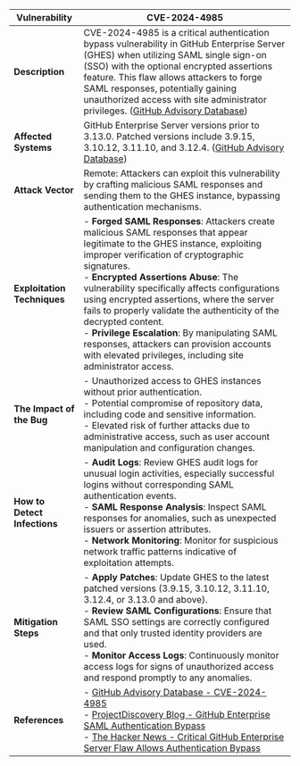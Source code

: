 | **Vulnerability**           | CVE-2024-4985                                                                                   |
|-----------------------------|-------------------------------------------------------------------------------------------------|
| **Description**             | CVE-2024-4985 is a critical authentication bypass vulnerability in GitHub Enterprise Server (GHES) when utilizing SAML single sign-on (SSO) with the optional encrypted assertions feature. This flaw allows attackers to forge SAML responses, potentially gaining unauthorized access with site administrator privileges. ([GitHub Advisory Database](https://github.com/advisories/GHSA-5pw9-f9r4-mv2r)) |
| **Affected Systems**        | GitHub Enterprise Server versions prior to 3.13.0. Patched versions include 3.9.15, 3.10.12, 3.11.10, and 3.12.4. ([GitHub Advisory Database](https://github.com/advisories/GHSA-5pw9-f9r4-mv2r)) |
| **Attack Vector**           | Remote: Attackers can exploit this vulnerability by crafting malicious SAML responses and sending them to the GHES instance, bypassing authentication mechanisms. |
| **Exploitation Techniques** | - **Forged SAML Responses**: Attackers create malicious SAML responses that appear legitimate to the GHES instance, exploiting improper verification of cryptographic signatures. <br> - **Encrypted Assertions Abuse**: The vulnerability specifically affects configurations using encrypted assertions, where the server fails to properly validate the authenticity of the decrypted content. <br> - **Privilege Escalation**: By manipulating SAML responses, attackers can provision accounts with elevated privileges, including site administrator access. |
| **The Impact of the Bug**   | - Unauthorized access to GHES instances without prior authentication. <br> - Potential compromise of repository data, including code and sensitive information. <br> - Elevated risk of further attacks due to administrative access, such as user account manipulation and configuration changes. |
| **How to Detect Infections**| - **Audit Logs**: Review GHES audit logs for unusual login activities, especially successful logins without corresponding SAML authentication events. <br> - **SAML Response Analysis**: Inspect SAML responses for anomalies, such as unexpected issuers or assertion attributes. <br> - **Network Monitoring**: Monitor for suspicious network traffic patterns indicative of exploitation attempts. |
| **Mitigation Steps**        | - **Apply Patches**: Update GHES to the latest patched versions (3.9.15, 3.10.12, 3.11.10, 3.12.4, or 3.13.0 and above). <br> - **Review SAML Configurations**: Ensure that SAML SSO settings are correctly configured and that only trusted identity providers are used. <br> - **Monitor Access Logs**: Continuously monitor access logs for signs of unauthorized access and respond promptly to any anomalies. |
| **References**              | - [GitHub Advisory Database - CVE-2024-4985](https://github.com/advisories/GHSA-5pw9-f9r4-mv2r) <br> - [ProjectDiscovery Blog - GitHub Enterprise SAML Authentication Bypass](https://projectdiscovery.io/blog/github-enterprise-saml-authentication-bypass) <br> - [The Hacker News - Critical GitHub Enterprise Server Flaw Allows Authentication Bypass](https://thehackernews.com/2024/05/critical-github-enterprise-server-flaw.html) |

